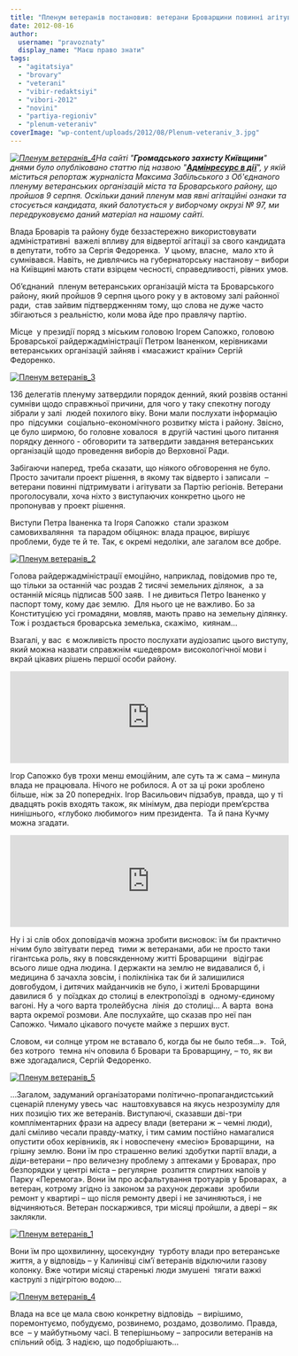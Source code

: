 ```yaml
---
title: "Пленум ветеранів постановив: ветерани Броварщини повинні агітувати за Партію регіонів"
date: 2012-08-16
author: 
  username: "pravoznaty"
  display_name: "Маєш право знати"
tags: 
  - "agitatsiya"
  - "brovary"
  - "veterani"
  - "vibir-redaktsiyi"
  - "vibori-2012"
  - "novini"
  - "partiya-regioniv"
  - "plenum-veteraniv"
coverImage: "wp-content/uploads/2012/08/Plenum-veteraniv_3.jpg"
---
```


_[![](https://mpz.brovary.org/wp-content/uploads/2012/08/Plenum-veteraniv_4.jpg "Пленум ветеранів_4")](https://mpz.brovary.org/wp-content/uploads/2012/08/Plenum-veteraniv_4.jpg)На сайті "**Громадського захисту Київщини**" днями було опубліковано статтю під назвою "**[Адмінресурс в дії](https://groza.org/adminresurs-v-diji-2/)**", у якій міститься репортаж журналіста Максима Забільського з Об'єднаного пленуму ветеранських організацій міста та Броварського району, що пройшов 9 серпня. Оскільки даний пленум мав явні агітаційні ознаки та стосується кандидата, який балотується у виборчому окрузі № 97, ми передруковуємо даний матеріал на нашому сайті._

Влада Броварів та району буде беззастережно використовувати адміністративні  важелі впливу для відвертої агітації за свого кандидата в депутати, тобто за Сергія Федоренка.  У цьому, власне,  мало хто й сумнівався. Навіть, не дивлячись на губернаторську настанову – вибори на Київщині мають стати взірцем чесності, справедливості, рівних умов.

Об’єднаний  пленум ветеранських організацій міста та Броварського району, який пройшов 9 серпня цього року у в актовому залі районної ради,  став зайвим підтвердженням тому, що слова не дуже часто збігаються з реальністю, коли мова йде про правлячу партію.

Місце  у президії поряд з міським головою Ігорем Сапожко, головою Броварської райдержадміністрації Петром Іваненком, керівниками ветеранських організацій зайняв і «масажист країни» Сергій Федоренко.

[![](https://mpz.brovary.org/wp-content/uploads/2012/08/Plenum-veteraniv_3.jpg "Пленум ветеранів_3")](https://mpz.brovary.org/wp-content/uploads/2012/08/Plenum-veteraniv_3.jpg)

136 делегатів пленуму затвердили порядок денний, який розвіяв останні сумніви щодо справжньої причини, для чого у таку спекотну погоду зібрали у залі  людей похилого віку. Вони мали послухати інформацію про  підсумки  соціально-економічного розвитку міста і району. Звісно, це було ширмою, бо головне ховалося  в другій частині цього питання порядку денного - обговорити та затвердити завдання ветеранських організацій щодо проведення виборів до Верховної Ради.

Забігаючи наперед, треба сказати, що ніякого обговорення не було. Просто зачитали проект рішення, в якому так відверто і записали  – ветерани повинні підтримувати і агітувати за Партію регіонів. Ветерани проголосували, хоча ніхто з виступаючих конкретно цього не пропонував у проект рішення.

Виступи Петра Іваненка та Ігоря Сапожко  стали зразком  самовихваляння  та парадом обіцянок: влада працює, вирішує проблеми, буде те й те. Так, є окремі недоліки, але загалом все добре.

[![](https://mpz.brovary.org/wp-content/uploads/2012/08/Plenum-veteraniv_2.jpg "Пленум ветеранів_2")](https://mpz.brovary.org/wp-content/uploads/2012/08/Plenum-veteraniv_2.jpg)

Голова райдержадміністрації емоційно, наприклад, повідомив про те, що тільки за останній час роздав 2 тисячі земельних ділянок,  а за останній місяць підписав 500 заяв.  І не дивиться Петро Іваненко у паспорт тому, кому дає землю.  Для нього це не важливо. Бо за Конституцією усі громадяни, мовляв, мають право на земельну ділянку. Тож і роздається броварська земелька, скажімо,  киянам…

Взагалі, у вас  є можливість просто послухати аудіозапис цього виступу, який можна назвати справжнім «шедевром» високологічної мови і вкрай цікавих рішень першої особи району.

<iframe src="https://w.soundcloud.com/player/?url=http%3A%2F%2Fapi.soundcloud.com%2Ftracks%2F56136230&amp;show_artwork=true" frameborder="no" scrolling="no" width="100%" height="166"></iframe>

Ігор Сапожко був трохи менш емоційним, але суть та ж сама – минула влада не працювала. Нічого не робилося. А от за ці роки зроблено більше, ніж за 20 попередніх. Ігор Васильович підзабув, правда, що у ті двадцять років входять також, як мінімум, два періоди прем’єрства нинішнього, «глубоко любимого» ним президента.  Та й пана Кучму можна згадати.

<iframe src="https://w.soundcloud.com/player/?url=http%3A%2F%2Fapi.soundcloud.com%2Ftracks%2F56136317&amp;show_artwork=true" frameborder="no" scrolling="no" width="100%" height="166"></iframe>

Ну і зі слів обох доповідачів можна зробити висновок: їм би практично нічим було звітувати перед  тими ж ветеранами, аби не просто таки гігантська роль, яку в повсякденному житті Броварщини   відіграє всього лише одна людина. І держакти на землю не видавалися б, і медицина б зачахла зовсім, і поліклініка так би й залишилися  довгобудом, і дитячих майданчиків не було, і жителі Броварщини давилися б  у поїздках до столиці в електропоїзді в  одному-єдиному  вагоні. Ну а чого варта тролейбусна  лінія  до столиці… А варта  вона варта окремої розмови. Але послухайте, що сказав про неї пан Сапожко. Чимало цікавого почуєте майже з перших вуст.

Словом, «и солнце утром не вставало б, когда бы не было тебя…».  Той, без котрого  темна ніч оповила б Бровари та Броварщину, – то, як ви вже здогадалися, Сергій Федоренко.

[![](https://mpz.brovary.org/wp-content/uploads/2012/08/Plenum-veteraniv_5.jpg "Пленум ветеранів_5")](https://mpz.brovary.org/wp-content/uploads/2012/08/Plenum-veteraniv_5.jpg)

…Загалом, задуманий організаторами політично-пропагандистський сценарій пленуму увесь час  наштовхувався на якусь незрозумілу для них позицію тих же ветеранів. Виступаючі, сказавши дві-три компліментарних фрази на адресу влади (ветерани ж – чемні люди), далі сміливо чесали правду-матку, і тим самим постійно намагалися опустити обох керівників, як і новоспечену «месію» Броварщини,  на грішну землю. Вони їм про страшенно великі здобутки партії влади, а діди-ветерани – про величезну проблему з аптеками у Броварах, про безпорядки у центрі міста – регулярне  розпиття спиртних напоїв у Парку «Перемога». Вони їм про асфальтування тротуарів у Броварах,  а ветеран, котрому згідно із законом за рахунок держави  зробили ремонт у квартирі – що після ремонту двері і не зачиняються, і не відчиняються. Ветеран поскаржився, три місяці пройшли, а двері – як заклякли.

[![](https://mpz.brovary.org/wp-content/uploads/2012/08/Plenum-veteraniv_1.jpg "Пленум ветеранів_1")](https://mpz.brovary.org/wp-content/uploads/2012/08/Plenum-veteraniv_1.jpg)

Вони їм про щохвилинну, щосекундну  турботу влади про ветеранське життя, а у відповідь – у Калинівці сім’ї ветеранів відключили газову колонку. Вже чотири місяці старенькі люди змушені  тягати важкі каструлі з підігрітою водою…

[![](https://mpz.brovary.org/wp-content/uploads/2012/08/Plenum-veteraniv_4.jpg "Пленум ветеранів_4")](https://mpz.brovary.org/wp-content/uploads/2012/08/Plenum-veteraniv_4.jpg)

Влада на все це мала свою конкретну відповідь  – вирішимо, поремонтуємо, побудуємо, розвинемо, роздамо, дозволимо. Правда, все  – у майбутньому часі. В теперішньому – запросили ветеранів на спільний обід. З надією, що подобрішають…
